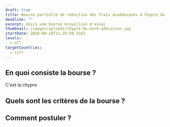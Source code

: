 ```yaml
---
draft: true
title: Bourse partielle de réduction des frais académiques à Chypre du Nord
deadline: ""
excerpt: Voici une bourse brouillion d'essai
thumbnail: /images/uploads/chypre-du-nord-admission.jpg
startDate: 2020-08-18T11:29:50.316Z
levels:
  - all
targetCountries:
  - cytr
---
```

## En quoi consiste la bourse ?
C'est la chypre
## Quels sont les critères de la bourse ?
## Comment postuler ?
